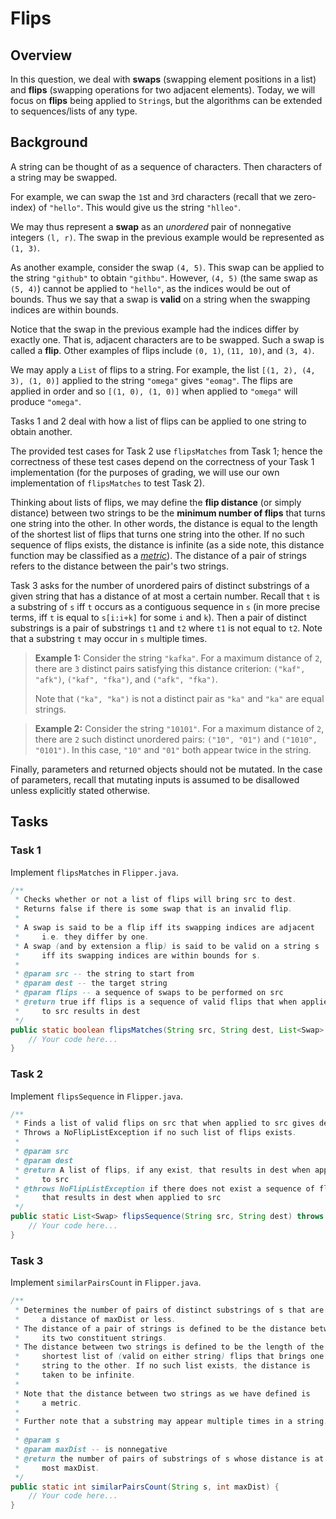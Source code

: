 Flips
===

## Overview
In this question, we deal with **swaps** (swapping element positions in a list) and **flips** (swapping operations for two adjacent elements). Today, we will focus on **flips** being applied to `String`s, but the algorithms can be extended to sequences/lists of any type.

## Background
A string can be thought of as a sequence of characters. Then characters of a string may be swapped.

For example, we can swap the `1`st and `3`rd characters (recall that we zero-index) of `"hello"`. This would give us the string `"hlleo"`.

We may thus represent a **swap** as an *unordered* pair of nonnegative integers `(l, r)`. The swap in the previous example would be represented as `(1, 3)`.

As another example, consider the swap `(4, 5)`. This swap can be applied to the string `"github"` to obtain `"githbu"`. However, `(4, 5)` (the same swap as `(5, 4)`) cannot be applied to `"hello"`, as the indices would be out of bounds. Thus we say that a swap is **valid** on a string when the swapping indices are within bounds.

Notice that the swap in the previous example had the indices differ by exactly one. That is, adjacent characters are to be swapped. Such a swap is called a **flip**. Other examples of flips include `(0, 1)`, `(11, 10)`, and `(3, 4)`.

We may apply a `List` of flips to a string. For example, the list `[(1, 2), (4, 3), (1, 0)]` applied to the string `"omega"` gives `"eomag"`. The flips are applied in order and so `[(1, 0), (1, 0)]` when applied to `"omega"` will produce `"omega"`.

Tasks 1 and 2 deal with how a list of flips can be applied to one string to obtain another.

The provided test cases for Task 2 use `flipsMatches` from Task 1; hence the correctness of these test cases depend on the correctness of your Task 1 implementation (for the purposes of grading, we will use our own implementation of `flipsMatches` to test Task 2).

Thinking about lists of flips, we may define the **flip distance** (or simply distance) between two strings to be the **minimum number of flips** that turns one string into the other. In other words, the distance is equal to the length of the shortest list of flips that turns one string into the other. If no such sequence of flips exists, the distance is infinite (as a side note, this distance function may be classified as a *[metric](https://en.wikipedia.org/wiki/Metric_(mathematics)#Definition)*). The distance of a pair of strings refers to the distance between the pair's two strings.

Task 3 asks for the number of unordered pairs of distinct substrings of a given string that has a distance of at most a certain number. Recall that `t` is a substring of `s` iff `t` occurs as a contiguous sequence in `s` (in more precise terms, iff `t` is equal to `s[i:i+k]` for some `i` and `k`). Then a pair of distinct substrings is a pair of substrings `t1` and `t2` where `t1` is not equal to `t2`. Note that a substring `t` may occur in `s` multiple times.
> **Example 1:** Consider the string `"kafka"`. For a maximum distance of `2`, there are `3` distinct pairs satisfying this distance criterion: `("kaf", "afk")`, `("kaf", "fka")`, and `("afk", "fka")`.
>
> Note that `("ka", "ka")` is not a distinct pair as `"ka"` and `"ka"` are equal strings.

> **Example 2:** Consider the string `"10101"`. For a maximum distance of `2`, there are `2` such distinct unordered pairs: `("10", "01")` and `("1010", "0101")`. In this case, `"10"` and `"01"` both appear twice in the string.

Finally, parameters and returned objects should not be mutated. In the case of parameters, recall that mutating inputs is assumed to be disallowed unless explicitly stated otherwise.

## Tasks

### Task 1
Implement `flipsMatches` in `Flipper.java`.
```java
/**
 * Checks whether or not a list of flips will bring src to dest.
 * Returns false if there is some swap that is an invalid flip.
 *
 * A swap is said to be a flip iff its swapping indices are adjacent
 *     i.e. they differ by one.
 * A swap (and by extension a flip) is said to be valid on a string s
 *     iff its swapping indices are within bounds for s.
 *
 * @param src -- the string to start from
 * @param dest -- the target string
 * @param flips -- a sequence of swaps to be performed on src
 * @return true iff flips is a sequence of valid flips that when applied
 *     to src results in dest
 */
public static boolean flipsMatches(String src, String dest, List<Swap> flips) {
    // Your code here...
}
```

### Task 2
Implement `flipsSequence` in `Flipper.java`.
```java
/**
 * Finds a list of valid flips on src that when applied to src gives dest.
 * Throws a NoFlipListException if no such list of flips exists.
 *
 * @param src
 * @param dest
 * @return A list of flips, if any exist, that results in dest when applied
 *     to src
 * @throws NoFlipListException if there does not exist a sequence of flips
 *     that results in dest when applied to src
 */
public static List<Swap> flipsSequence(String src, String dest) throws NoFlipListException {
    // Your code here...
}
```

### Task 3
Implement `similarPairsCount` in `Flipper.java`.
```java
/**
 * Determines the number of pairs of distinct substrings of s that are
 *     a distance of maxDist or less.
 * The distance of a pair of strings is defined to be the distance between
 *     its two constituent strings.
 * The distance between two strings is defined to be the length of the
 *     shortest list of (valid on either string) flips that brings one
 *     string to the other. If no such list exists, the distance is
 *     taken to be infinite.
 *
 * Note that the distance between two strings as we have defined is
 *     a metric.
 *
 * Further note that a substring may appear multiple times in a string.
 *
 * @param s
 * @param maxDist -- is nonnegative
 * @return the number of pairs of substrings of s whose distance is at
 *     most maxDist.
 */
public static int similarPairsCount(String s, int maxDist) {
    // Your code here...
}
```

